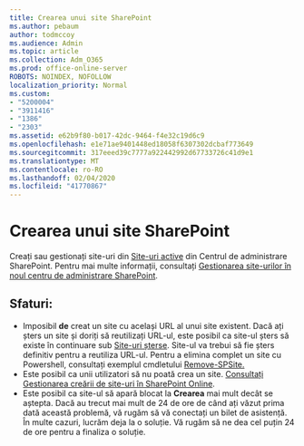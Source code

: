 ```yaml
---
title: Crearea unui site SharePoint
ms.author: pebaum
author: todmccoy
ms.audience: Admin
ms.topic: article
ms.collection: Adm_O365
ms.prod: office-online-server
ROBOTS: NOINDEX, NOFOLLOW
localization_priority: Normal
ms.custom:
- "5200004"
- "3911416"
- "1386"
- "2303"
ms.assetid: e62b9f80-b017-42dc-9464-f4e32c19d6c9
ms.openlocfilehash: e1e71ae9401448ed18058f6307302dcbaf773649
ms.sourcegitcommit: 317eeed39c7777a922442992d67733726c41d9e1
ms.translationtype: MT
ms.contentlocale: ro-RO
ms.lasthandoff: 02/04/2020
ms.locfileid: "41770867"
---
```

# <a name="create-a-sharepoint-site"></a>Crearea unui site SharePoint

Creați sau gestionați site-uri din [Site-uri active](https://admin.microsoft.com/sharepoint?page=sitemanagement&modern=true) din Centrul de administrare SharePoint. Pentru mai multe informații, consultați [Gestionarea site-urilor în noul centru de administrare SharePoint](https://docs.microsoft.com/sharepoint/manage-site-creation). 

## <a name="tips"></a>Sfaturi:

- Imposibil **de** creat un site cu același URL al unui site existent. Dacă ați șters un site și doriți să reutilizați URL-ul, este posibil ca site-ul șters să existe în continuare sub [Site-uri șterse](https://admin.microsoft.com/sharepoint?page=recyclebin&modern=true). Site-ul va trebui să fie șters definitiv pentru a reutiliza URL-ul. Pentru a elimina complet un site cu Powershell, consultați exemplul cmdletului [Remove-SPSite.](https://docs.microsoft.com/sharepoint/manage-sites-in-new-admin-center#delete-a-site)
- Este posibil ca unii utilizatori să nu poată crea un site. [Consultați Gestionarea creării de site-uri în SharePoint Online](https://docs.microsoft.com/sharepoint/manage-site-creation).
- Este posibil ca site-ul să apară blocat la **Crearea** mai mult decât se aștepta. Dacă au trecut mai mult de 24 de ore de când ați văzut prima dată această problemă, vă rugăm să vă conectați un bilet de asistență. În multe cazuri, lucrăm deja la o soluție. Vă rugăm să ne dea cel puțin 24 de ore pentru a finaliza o soluție.
